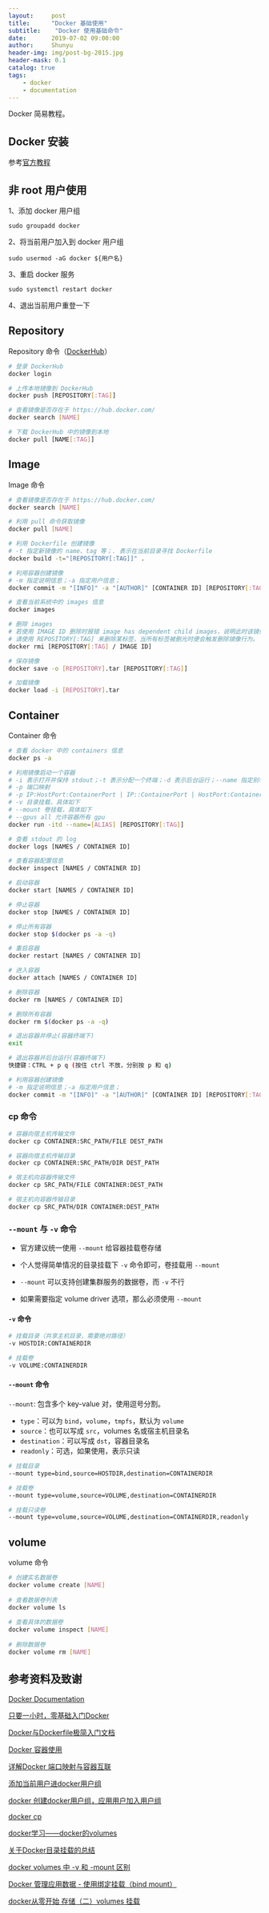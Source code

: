 ```yaml
---
layout:     post
title:      "Docker 基础使用"
subtitle:    "Docker 使用基础命令"
date:       2019-07-02 09:00:00
author:     Shunyu
header-img: img/post-bg-2015.jpg
header-mask: 0.1
catalog: true
tags:
    - docker
    - documentation
---
```




Docker 简易教程。



## Docker 安装

参考[官方教程](https://docs.docker.com/engine/install/)



## 非 root 用户使用

1、添加 docker 用户组

```
sudo groupadd docker
```



2、将当前用户加入到 docker 用户组

```
sudo usermod -aG docker ${用户名}
```



3、重启 docker 服务

```
sudo systemctl restart docker
```



4、退出当前用户重登一下



## Repository

Repository 命令（[DockerHub](https://hub.docker.com/)）

```bash
# 登录 DockerHub
docker login

# 上传本地镜像到 DockerHub
docker push [REPOSITORY[:TAG]]

# 查看镜像是否存在于 https://hub.docker.com/
docker search [NAME]

# 下载 DockerHub 中的镜像到本地
docker pull [NAME[:TAG]]
```



## Image

Image 命令

```bash
# 查看镜像是否存在于 https://hub.docker.com/
docker search [NAME]

# 利用 pull 命令获取镜像
docker pull [NAME]

# 利用 Dockerfile 创建镜像
# -t 指定新镜像的 name、tag 等；. 表示在当前目录寻找 Dockerfile
docker build -t="[REPOSITORY[:TAG]]" .

# 利用容器创建镜像
# -m 指定说明信息；-a 指定用户信息；
docker commit -m "[INFO]" -a "[AUTHOR]" [CONTAINER ID] [REPOSITORY[:TAG]]

# 查看当前系统中的 images 信息
docker images

# 删除 images
# 若使用 IMAGE ID 删除时报错 image has dependent child images，说明此时该镜像可能存在多个标签；
# 请使用 REPOSITORY[:TAG] 来删除某标签，当所有标签被删光时便会触发删除镜像行为。
docker rmi [REPOSITORY[:TAG] / IMAGE ID]

# 保存镜像
docker save -o [REPOSITORY].tar [REPOSITORY[:TAG]]

# 加载镜像
docker load -i [REPOSITORY].tar
```



## Container

Container 命令

```bash
# 查看 docker 中的 containers 信息
docker ps -a

# 利用镜像启动一个容器
# -i 表示打开并保持 stdout；-t 表示分配一个终端；-d 表示后台运行；--name 指定别名
# -p 端口映射
# -p IP:HostPort:ContainerPort | IP::ContainerPort | HostPort:ContainerPort
# -v 目录挂载，具体如下
# --mount 卷挂载，具体如下
# --gpus all 允许容器所有 gpu
docker run -itd --name=[ALIAS] [REPOSITORY[:TAG]]

# 查看 stdout 的 log
docker logs [NAMES / CONTAINER ID]

# 查看容器配置信息
docker inspect [NAMES / CONTAINER ID]

# 启动容器
docker start [NAMES / CONTAINER ID]

# 停止容器
docker stop [NAMES / CONTAINER ID]

# 停止所有容器
docker stop $(docker ps -a -q)

# 重启容器
docker restart [NAMES / CONTAINER ID]

# 进入容器
docker attach [NAMES / CONTAINER ID]

# 删除容器
docker rm [NAMES / CONTAINER ID]

# 删除所有容器
docker rm $(docker ps -a -q)

# 退出容器并停止(容器终端下)
exit

# 退出容器并后台运行(容器终端下)
快捷键：CTRL + p q (按住 ctrl 不放，分别按 p 和 q)

# 利用容器创建镜像
# -m 指定说明信息；-a 指定用户信息；
docker commit -m "[INFO]" -a "[AUTHOR]" [CONTAINER ID] [REPOSITORY[:TAG]]
```



### cp 命令

```bash
# 容器向宿主机传输文件
docker cp CONTAINER:SRC_PATH/FILE DEST_PATH

# 容器向宿主机传输目录
docker cp CONTAINER:SRC_PATH/DIR DEST_PATH

# 宿主机向容器传输文件
docker cp SRC_PATH/FILE CONTAINER:DEST_PATH

# 宿主机向容器传输目录
docker cp SRC_PATH/DIR CONTAINER:DEST_PATH
```



### `--mount` 与 `-v` 命令

- 官方建议统一使用 `--mount` 给容器挂载卷存储
- 个人觉得简单情况的目录挂载下  `-v` 命令即可，卷挂载用 `--mount`

- `--mount` 可以支持创建集群服务的数据卷，而 `-v` 不行
- 如果需要指定 volume driver 选项，那么必须使用 `--mount`



####  `-v` 命令

``` bash
# 挂载目录（共享主机目录，需要绝对路径）
-v HOSTDIR:CONTAINERDIR

# 挂载卷
-v VOLUME:CONTAINERDIR
```



#### `--mount` 命令

`--mount`: 包含多个 key-value 对，使用逗号分割。

- `type`：可以为 `bind`，`volume`，`tmpfs`，默认为 `volume`
- `source`：也可以写成 `src`，volumes 名或宿主机目录名
- `destination`：可以写成 `dst`，容器目录名
- `readonly`：可选，如果使用，表示只读

```bash
# 挂载目录
--mount type=bind,source=HOSTDIR,destination=CONTAINERDIR

# 挂载卷
--mount type=volume,source=VOLUME,destination=CONTAINERDIR

# 挂载只读卷
--mount type=volume,source=VOLUME,destination=CONTAINERDIR,readonly
```



## volume

volume 命令

```bash
# 创建实名数据卷
docker volume create [NAME]
 
# 查看数据卷列表
docker volume ls
 
# 查看具体的数据卷
docker volume inspect [NAME]
 
# 删除数据卷
docker volume rm [NAME]
```





## 参考资料及致谢

[Docker Documentation](https://docs.docker.com/)

[只要一小时，零基础入门Docker](https://zhuanlan.zhihu.com/p/23599229)

[Docker与Dockerfile极简入门文档](https://blog.csdn.net/qq_33256688/article/details/80319673)

[Docker 容器使用](https://www.runoob.com/docker/docker-container-usage.html)

[详解Docker 端口映射与容器互联](https://www.cnblogs.com/sohuhome/p/9847935.html)

[添加当前用户进docker用户组](https://www.jianshu.com/p/8412a99e3a08)

[docker 创建docker用户组，应用用户加入用户组](https://www.cnblogs.com/lijiangjun/p/10722008.html)

[docker cp](https://docs.docker.com/engine/reference/commandline/cp/)

[docker学习——docker的volumes](https://blog.csdn.net/dhaiuda/article/details/82842873)

[关于Docker目录挂载的总结](https://www.cnblogs.com/ivictor/p/4834864.html)

[docker volumes 中 -v 和 -mount 区别](http://einverne.github.io/post/2018/03/docker-v-and-mount.html)

[Docker 管理应用数据 - 使用绑定挂载（bind mount）](https://blog.csdn.net/kikajack/article/details/79474286)

[docker从零开始 存储（二）volumes 挂载](https://www.cnblogs.com/benjamin77/p/9512537.html)